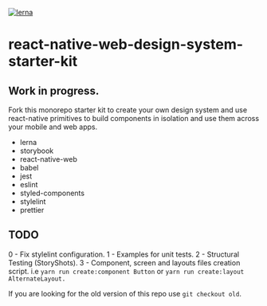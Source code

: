 [![lerna](https://img.shields.io/badge/maintained%20with-lerna-cc00ff.svg)](https://lerna.js.org/)

# react-native-web-design-system-starter-kit

## Work in progress.

Fork this monorepo starter kit to create your own design system and use react-native primitives to build components in isolation and use them across your mobile and web apps.

- lerna
- storybook
- react-native-web
- babel
- jest
- eslint
- styled-components
- stylelint
- prettier

## TODO

0 - Fix stylelint configuration.
1 - Examples for unit tests.
2 - Structural Testing (StoryShots).
3 - Component, screen and layouts files creation script. i.e `yarn run create:component Button` or `yarn run create:layout AlternateLayout.`

If you are looking for the old version of this repo use `git checkout old`.
